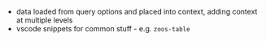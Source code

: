 - data loaded from query options and placed into context, adding context at multiple levels
- vscode snippets for common stuff - e.g. `zoos-table`
